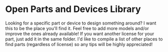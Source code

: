 # Open Parts and Devices Library
Looking for a specific part or device to design something around? I want this to be the place you'll find it. Feel free to add more models and/or improve the ones already available! If you want another license for your part, just add it in the same folder.
I'd like to compile a list of other places to find parts (regardless of license) so any tips will be highly appreciated!
